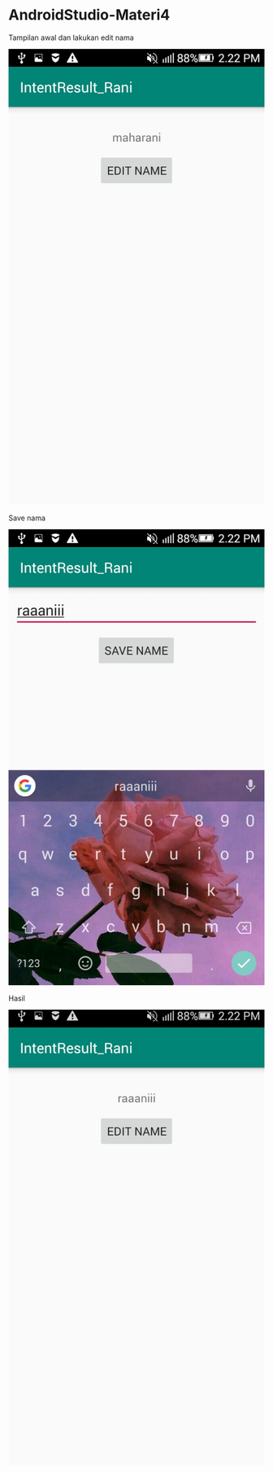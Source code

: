 # AndroidStudio-Materi4

Tampilan awal dan lakukan edit nama

![alt_text](https://github.com/maharani26/AndroidStudio-Materi4/blob/master/5.jpeg)

Save nama

![alt_text](https://github.com/maharani26/AndroidStudio-Materi4/blob/master/6.jpeg)

Hasil

![alt_text](https://github.com/maharani26/AndroidStudio-Materi4/blob/master/7.jpeg)
